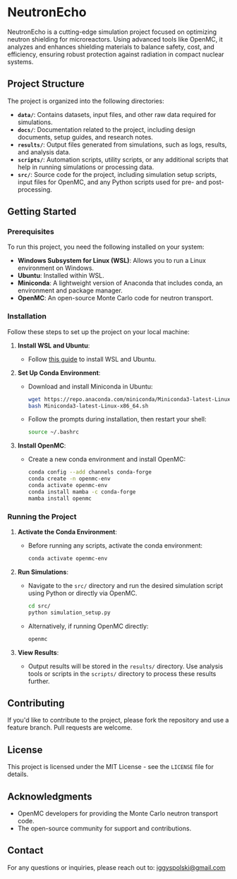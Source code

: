# NeutronEcho

NeutronEcho is a cutting-edge simulation project focused on optimizing neutron shielding for microreactors. Using advanced tools like OpenMC, it analyzes and enhances shielding materials to balance safety, cost, and efficiency, ensuring robust protection against radiation in compact nuclear systems.

## Project Structure

The project is organized into the following directories:

- **`data/`**: Contains datasets, input files, and other raw data required for simulations.
- **`docs/`**: Documentation related to the project, including design documents, setup guides, and research notes.
- **`results/`**: Output files generated from simulations, such as logs, results, and analysis data.
- **`scripts/`**: Automation scripts, utility scripts, or any additional scripts that help in running simulations or processing data.
- **`src/`**: Source code for the project, including simulation setup scripts, input files for OpenMC, and any Python scripts used for pre- and post-processing.

## Getting Started

### Prerequisites

To run this project, you need the following installed on your system:

- **Windows Subsystem for Linux (WSL)**: Allows you to run a Linux environment on Windows.
- **Ubuntu**: Installed within WSL.
- **Miniconda**: A lightweight version of Anaconda that includes conda, an environment and package manager.
- **OpenMC**: An open-source Monte Carlo code for neutron transport.

### Installation

Follow these steps to set up the project on your local machine:

1. **Install WSL and Ubuntu**:
   - Follow [this guide](https://docs.microsoft.com/en-us/windows/wsl/install) to install WSL and Ubuntu.

2. **Set Up Conda Environment**:
   - Download and install Miniconda in Ubuntu:
     ```bash
     wget https://repo.anaconda.com/miniconda/Miniconda3-latest-Linux-x86_64.sh
     bash Miniconda3-latest-Linux-x86_64.sh
     ```
   - Follow the prompts during installation, then restart your shell:
     ```bash
     source ~/.bashrc
     ```

3. **Install OpenMC**:
   - Create a new conda environment and install OpenMC:
     ```bash
     conda config --add channels conda-forge
     conda create -n openmc-env
     conda activate openmc-env
     conda install mamba -c conda-forge
     mamba install openmc
     ```

### Running the Project

1. **Activate the Conda Environment**:
   - Before running any scripts, activate the conda environment:
     ```bash
     conda activate openmc-env
     ```

2. **Run Simulations**:
   - Navigate to the `src/` directory and run the desired simulation script using Python or directly via OpenMC.
     ```bash
     cd src/
     python simulation_setup.py
     ```
   - Alternatively, if running OpenMC directly:
     ```bash
     openmc
     ```

3. **View Results**:
   - Output results will be stored in the `results/` directory. Use analysis tools or scripts in the `scripts/` directory to process these results further.

## Contributing

If you'd like to contribute to the project, please fork the repository and use a feature branch. Pull requests are welcome.

## License

This project is licensed under the MIT License - see the `LICENSE` file for details.

## Acknowledgments

- OpenMC developers for providing the Monte Carlo neutron transport code.
- The open-source community for support and contributions.

## Contact

For any questions or inquiries, please reach out to: [iggyspolski@gmail.com](mailto:iggyspolski@gmail.com)

